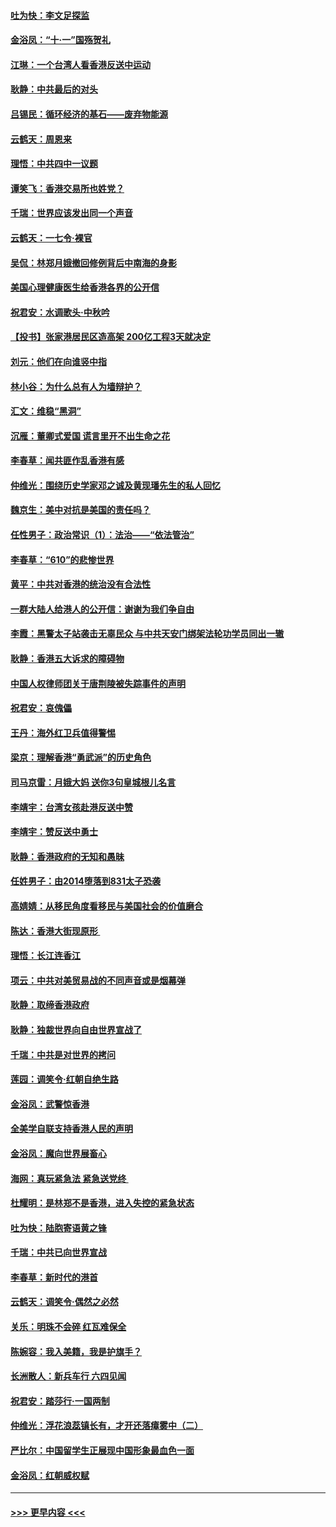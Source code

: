 #### [吐为快：李文足探监](../pages/nsc993/n11509622.md?t=09110011) 
#### [金浴凤：“十‧一”国殇贺礼](../pages/nsc993/n11509593.md?t=09110011) 
#### [江琳：一个台湾人看香港反送中运动](../pages/nsc993/n11509211.md?t=09110011) 
#### [耿静：中共最后的对头](../pages/nsc993/n11508308.md?t=09110011) 
#### [吕锡民：循环经济的基石——废弃物能源](../pages/nsc993/n11508212.md?t=09110011) 
#### [云鹤天：周恩来](../pages/nsc993/n11508055.md?t=09110011) 
#### [理悟：中共四中一议题](../pages/nsc993/n11507782.md?t=09110011) 
#### [谭笑飞：香港交易所也姓党？](../pages/nsc993/n11507753.md?t=09110011) 
#### [千瑞：世界应该发出同一个声音](../pages/nsc993/n11507290.md?t=09110011) 
#### [云鹤天：一七令‧裸官](../pages/nsc993/n11507177.md?t=09110011) 
#### [吴侃：林郑月娥撤回修例背后中南海的身影](../pages/nsc993/n11506876.md?t=09110011) 
#### [美国心理健康医生给香港各界的公开信](../pages/nsc993/n11506809.md?t=09110011) 
#### [祝君安：水调歌头‧中秋吟](../pages/nsc993/n11506758.md?t=09110011) 
#### [【投书】张家港居民区造高架 200亿工程3天就决定](../pages/nsc993/n11506682.md?t=09110011) 
#### [刘元：他们在向谁竖中指](../pages/nsc993/n11505384.md?t=09110011) 
#### [林小谷：为什么总有人为墙辩护？](../pages/nsc993/n11505226.md?t=09110011) 
#### [汇文：维稳“黑洞”](../pages/nsc993/n11504347.md?t=09110011) 
#### [沉雁：董卿式爱国 谎言里开不出生命之花](../pages/nsc993/n11503215.md?t=09110011) 
#### [李春草：闻共匪作乱香港有感](../pages/nsc993/n11503072.md?t=09110011) 
#### [仲维光：围绕历史学家邓之诚及黄现璠先生的私人回忆](../pages/nsc993/n11501330.md?t=09110011) 
#### [魏京生：美中对抗是美国的责任吗？](../pages/nsc993/n11500723.md?t=09110011) 
#### [任性男子：政治常识（1）：法治——“依法管治”](../pages/nsc993/n11500791.md?t=09110011) 
#### [李春草：“610”的悲惨世界](../pages/nsc993/n11501141.md?t=09110011) 
#### [黄平：中共对香港的统治没有合法性](../pages/nsc993/n11499473.md?t=09110011) 
#### [一群大陆人给港人的公开信：谢谢为我们争自由](../pages/nsc993/n11500402.md?t=09110011) 
#### [李霞：黑警太子站袭击无辜民众 与中共天安门绑架法轮功学员同出一辙](../pages/nsc993/n11499805.md?t=09110011) 
#### [耿静：香港五大诉求的障碍物](../pages/nsc993/n11497578.md?t=09110011) 
#### [中国人权律师团关于唐荆陵被失踪事件的声明](../pages/nsc993/n11500014.md?t=09110011) 
#### [祝君安：哀傀儡](../pages/nsc993/n11499776.md?t=09110011) 
#### [王丹：海外红卫兵值得警惕](../pages/nsc993/n11498138.md?t=09110011) 
#### [梁京：理解香港“勇武派”的历史角色](../pages/nsc993/n11498006.md?t=09110011) 
#### [司马京雷：月娥大妈  送你3句皇城根儿名言](../pages/nsc993/n11497885.md?t=09110011) 
#### [李靖宇：台湾女孩赴港反送中赞](../pages/nsc993/n11497721.md?t=09110011) 
#### [李靖宇：赞反送中勇士](../pages/nsc993/n11497452.md?t=09110011) 
#### [耿静：香港政府的无知和愚昧](../pages/nsc993/n11494238.md?t=09110011) 
#### [任姓男子：由2014堕落到831太子恐袭](../pages/nsc993/n11496683.md?t=09110011) 
#### [高婧婧：从移民角度看移民与美国社会的价值磨合](../pages/nsc993/n11495757.md?t=09110011) 
#### [陈达：香港大街现原形 ](../pages/nsc993/n11495441.md?t=09110011) 
#### [理悟：长江连香江](../pages/nsc993/n11495377.md?t=09110011) 
#### [项云：中共对美贸易战的不同声音或是烟幕弹](../pages/nsc993/n11494929.md?t=09110011) 
#### [耿静：取缔香港政府](../pages/nsc993/n11494218.md?t=09110011) 
#### [耿静：独裁世界向自由世界宣战了](../pages/nsc993/n11494190.md?t=09110011) 
#### [千瑞：中共是对世界的拷问](../pages/nsc993/n11493021.md?t=09110011) 
#### [莲园：调笑令‧红朝自绝生路](../pages/nsc993/n11493011.md?t=09110011) 
#### [金浴凤：武警惊香港](../pages/nsc993/n11492994.md?t=09110011) 
#### [全美学自联支持香港人民的声明](../pages/nsc993/n11492630.md?t=09110011) 
#### [金浴凤：魔向世界展畜心](../pages/nsc993/n11492599.md?t=09110011) 
#### [海网：真玩紧急法 紧急送党终 ](../pages/nsc993/n11492535.md?t=09110011) 
#### [杜耀明：是林郑不是香港，进入失控的紧急状态](../pages/nsc993/n11491420.md?t=09110011) 
#### [吐为快：陆胞寄语黄之锋](../pages/nsc993/n11491117.md?t=09110011) 
#### [千瑞：中共已向世界宣战](../pages/nsc993/n11490123.md?t=09110011) 
#### [李春草：新时代的港首](../pages/nsc993/n11489864.md?t=09110011) 
#### [云鹤天：调笑令·偶然之必然](../pages/nsc993/n11489701.md?t=09110011) 
#### [关乐：明珠不会碎 红瓦难保全](../pages/nsc993/n11489647.md?t=09110011) 
#### [陈婉容：我入美籍，我是护旗手？](../pages/nsc993/n11487908.md?t=09110011) 
#### [长洲散人：新兵车行 六四见闻](../pages/nsc993/n11487729.md?t=09110011) 
#### [祝君安：踏莎行‧一国两制](../pages/nsc993/n11487699.md?t=09110011) 
#### [仲维光：浮花浪蕊镇长有，才开还落瘴雾中（二）](../pages/nsc993/n11483286.md?t=09110011) 
#### [严比尔：中国留学生正展现中国形象最血色一面](../pages/nsc993/n11485145.md?t=09110011) 
#### [金浴凤：红朝威权赋](../pages/nsc993/n11485191.md?t=09110011) 

----
#### [ >>> 更早内容 <<< ](../indexes/nsc993-earlier.md)
